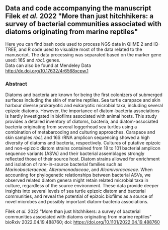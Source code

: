 ## Data and code accompanying the manuscript Filek *et al.* 2022 "More than just hitchhikers: a survey of bacterial communities associated with diatoms originating from marine reptiles"
  
Here you can find bash code used to process NGS data in QIIME 2 and IQ-TREE, and R code used to visualize most of the data related to the manuscript. The data processing was separated based on the marker gene used: 16S and *rbcL* genes.  
Data can also be found at Mendeley Data http://dx.doi.org/10.17632/4r6568xcpw.1
  
### Abstract
Diatoms and bacteria are known for being the first colonizers of submerged surfaces including the skin of marine reptiles. Sea turtle carapace and skin harbour diverse prokaryotic and eukaryotic microbial taxa, including several epizoic diatoms. However, the importance of diatom-bacteria associations is hardly investigated in biofilms associated with animal hosts. This study provides a detailed inventory of diatoms, bacteria, and diatom-associated bacteria originating from several loggerhead sea turtles using a combination of metabarcoding and culturing approaches. Carapace and skin samples *rbcL* and 16S rRNA amplicon sequencing showed a high diversity of diatoms and bacteria, respectively. Cultures of putative epizoic and non-epizoic diatom strains contained from 18 to 101 bacterial amplicon sequence variants (ASVs) and their bacterial assemblages strongly reflected those of their source host. Diatom strains allowed for enrichment and isolation of rare-in-source bacterial families such as *Marinobacteraceae*, *Alteromonadaceae*, and *Alcanivoracaceae*. When accounting for phylogenetic relationships between bacterial ASVs, we observed related diatom genera might retain related microbial taxa in culture, regardless of the source environment. These data provide deeper insights into several levels of sea turtle epizoic diatom and bacterial communities, and reveal the potential of epizoic biofilms as a source of novel microbes and possibly important diatom-bacteria associations.  
  
  
Filek *et al.* 2022 "More than just hitchhikers: a survey of bacterial communities associated with diatoms originating from marine reptiles" bioRxiv 2022.04.19.488760; doi: https://doi.org/10.1101/2022.04.19.488760
